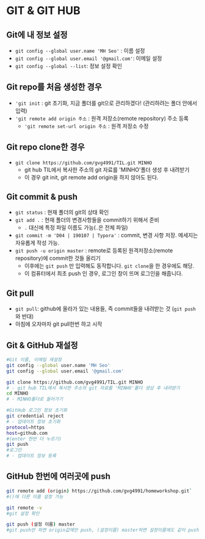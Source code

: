 # GIT & GIT HUB

## Git에 내 정보 설정

- `git config --global user.name 'MH Seo'` : 이름 설정
- `git config --global user.email '@gmail.com'`: 이메일 설정
- `git config --global --list`: 정보 설정 확인



## Git repo를 처음 생성한 경우

- `'git init` : git 초기화, 지금 폴더를 git으로 관리하겠다! (관리하려는 폴더 안에서 입력)
- `'git remote add origin 주소` : 원격 저장소(remote repository) 주소 등록
  - `'git remote set-url origin 주소` : 원격 저장소 수정



## Git repo clone한 경우

- `git clone https://github.com/gvg4991/TIL.git MINHO`
  - git hub TIL에서 복사한 주소의 git 자료를 'MINHO'폴더 생성 후 내려받기
  - 이 경우 git init, git remote add origin을 하지 않아도 된다.



## Git commit & push

- `git status` : 현재 폴더의 git의 상태 확인
- `git add .` : 현재 폴더의 변경사항들을 commit하기 위해서 준비
  - `.` 대신에 특정 파일 이름도 가능(`.`은 전체 파일)
- `git commit -m 'D04 | 190107 | Typora'` : commit, 변경 사항 저장. 메세지는 자유롭게 작성 가능.
- `git push -u origin master` : remote로 등록된 원격저장소(remote repository)에 commit한 것들 올리기
  - 이후에는 `git push` 만 입력해도 동작합니다. `git clone`을 한 경우에도 해당.
  - 이 컴퓨터에서 최초 push 인 경우, 로그인 창이 뜨며 로그인을 해줍니다.



## Git pull

- `git pull`: github에 올라가 있는 내용들, 즉 commit들을 내려받는 것 (`git push`와 반대)
- 아침에 오자마자 git pull한번 하고 시작



## Git & GitHub 재설정

``` bash
#Git 이름, 이메일 재설정
git config --global user.name 'MH Seo'
git config --global user.email '@gmail.com'

git clone https://github.com/gvg4991/TIL.git MINHO
# - git hub TIL에서 복사한 주소의 git 자료를 'MINHO'폴더 생성 후 내려받기
cd MINHO
# - MINHO폴더로 들어가기

#GitHub 로그인 정보 초기화
git credential reject
# - 업데이트 정보 초기화
protocol=https
host=github.com
#(enter 한번 더 누르기)
git push
#로그인
# - 업데이트 정보 등록
```



## GitHub 한번에 여러곳에 push

```bash
git remote add (origin) https://github.com/gvg4991/homeworkshop.git` 
#()에 다른 이름 설정 가능

git remote -v                                                                 `
#git 설정 확인

git push (설정 이름) master   
#git push만 하면 origin값에만 push, (설정이름) master하면 설정이름에도 같이 push


```

